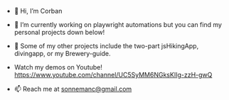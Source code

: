 - 👋 Hi, I’m Corban

- 🌱 I’m currently working on playwright automations but you can find my personal projects down below!
- 💞️ Some of my other projects include the two-part jsHikingApp, divingapp, or my Brewery-guide.
- Watch my demos on Youtube! https://www.youtube.com/channel/UC5SyMM6NGksKIIg-zzH-gwQ
- 📫 Reach me at sonnemanc@gmail.com

<!---
sonnemanc/sonnemanc is a ✨ special ✨ repository because its `README.md` (this file) appears on your GitHub profile.
You can click the Preview link to take a look at your changes.
--->
